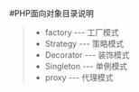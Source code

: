 #PHP面向对象目录说明
> * factory  --- 工厂模式   
> * Strategy --- 策略模式   
> * Decorator --- 装饰模式
> * Singleton --- 单例模式
> * proxy --- 代理模式
